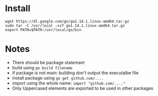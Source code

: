# Install 
```
wget https://dl.google.com/go/go1.14.1.linux-amd64.tar.gz
sudo tar -C /usr/local -xzf go1.14.1.linux-amd64.tar.gz
export PATH=$PATH:/usr/local/go/bin
```


# Notes
- There should be package statemant
- build using `go build filename`
- if package is not main: building don't output the executalbe file
- install package using `go get github.com/....`
- import using the whole name: `import "github.com/...."`
- Only Uppercased elements are exported to be used in other packages